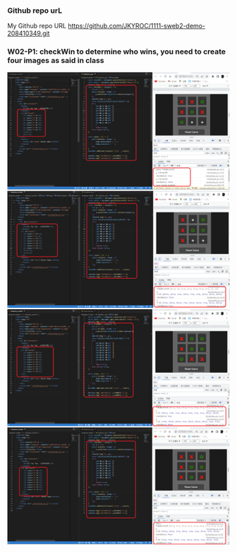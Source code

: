 ### Github repo urL
My Github repo URL
https://github.com/JKYROC/1111-sweb2-demo-208410349.git
### W02-P1: checkWin to determine who wins, you need to create four images as said in class

![](w02-p1-1.png)
![](w02-p1-2.png)
![](w02-p1-3.png)
![](w02-p1-4.png)

```

```